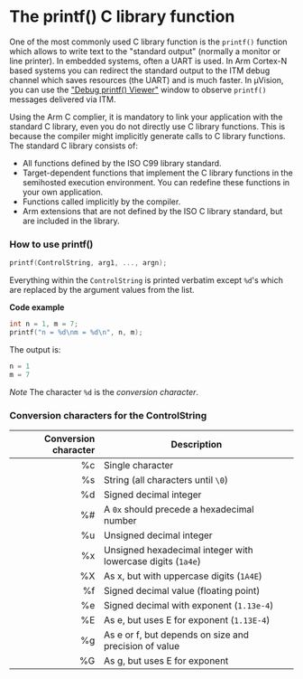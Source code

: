 # The printf() C library function

One of the most commonly used C library function is the `printf()` function which allows to write text to the "standard output" (normally a monitor or line printer). In embedded systems, often a UART is used. In Arm Cortex-N based systems you can redirect the standard output to the ITM debug channel which saves resources (the UART) and is much faster. In µVision, you can use the ["Debug printf() Viewer"](http://www.keil.com/support/man/docs/uv4/uv4_db_dbg_printf_viewer.htm) window to observe `printf()` messages delivered via ITM.

Using the Arm C complier, it is mandatory to link your application with the standard C library, even you do not directly use C library functions. This is because the compiler might implicitly generate calls to C library functions.
The standard C library consists of:
- All functions defined by the ISO C99 library standard.
- Target-dependent functions that implement the C library functions in the semihosted execution environment. You can redefine these functions in your own application.
- Functions called implicitly by the compiler.
- Arm extensions that are not defined by the ISO C library standard, but are included in the library.

### How to use printf()

```c
printf(ControlString, arg1, ..., argn);
```
Everything within the `ControlString` is printed verbatim except `%d`'s
which are replaced by the argument values from the list.

**Code example**
```c
int n = 1, m = 7;
printf("n = %d\nm = %d\n", n, m);
```
The output is:
```c
n = 1
m = 7
```
*Note*
The character `%d` is the *conversion character*.

### Conversion characters for the ControlString

| Conversion character | Description |
|---:|---|
| %c | Single character
| %s | String (all characters until `\0`)
| %d | Signed decimal integer
| %# | A `0x` should precede a hexadecimal number
| %u | Unsigned decimal integer
| %x | Unsigned hexadecimal integer with lowercase digits (`1a4e`)
| %X | As x, but with uppercase digits (`1A4E`)
| %f | Signed decimal value (floating point)
| %e | Signed decimal with exponent (`1.13e-4`)
| %E | As e, but uses E for exponent (`1.13E-4`)
| %g | As e or f, but depends on size and precision of value
| %G | As g, but uses E for exponent



